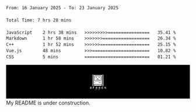 <!--START_SECTION:waka-->

```txt
From: 16 January 2025 - To: 23 January 2025

Total Time: 7 hrs 28 mins

JavaScript    2 hrs 38 mins   >>>>>>>>>================   35.41 %
Markdown      1 hr 58 mins    >>>>>>>==================   26.34 %
C++           1 hr 52 mins    >>>>>>===================   25.15 %
Vue.js        48 mins         >>>======================   10.82 %
CSS           5 mins          =========================   01.21 %
```

<!--END_SECTION:waka-->

<img src="https://raw.githubusercontent.com/n3xta/image-hosting/main/img/202411032331174.png"/>
My README is under construction. 
